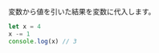 <!--
label: -=
description: 減算代入演算子
link: https://developer.mozilla.org/ja/docs/Web/JavaScript/Reference/Operators/Subtraction_assignment
-->

変数から値を引いた結果を変数に代入します。

```typescript
let x = 4
x -= 1
console.log(x) // 3
```
